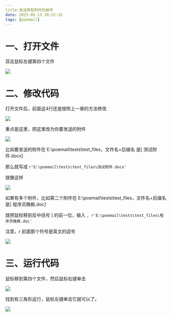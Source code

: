 ```yaml
---
title:发送带有附件的邮件
date: 2025-05-13 20:22:32
tags: [poemail]
---
```


#  一、打开文件

双击鼠标左键第四个文件

![](https://raw.gitcode.com/yaaakaaang/pic/raw/main/1747139002082.jpg)

#  二、修改代码

打开文件后，前面这4行还是按照上一章的方法修改

![](https://raw.gitcode.com/yaaakaaang/pic/raw/main/1747139243114.jpg)

重点是这里，把这里改为你要发送的附件

![](https://raw.gitcode.com/yaaakaaang/pic/raw/main/1747139378466.jpg)

比如要发送的附件在 E:\poemail\tests\test_files，文件名+后缀名 是[ 测试附件.docx]

那么就写成 `r'E:\poemail\tests\test_files\测试附件.docx'`

就像这样

![](https://raw.gitcode.com/yaaakaaang/pic/raw/main/1747139670589.jpg)

如果有多个附件，比如第二个附件在 E:\poemail\tests\test_files，文件名+后缀名 是[ 程序员晚枫.doc]

就把鼠标移到反中括号 ] 的前一位，输入 `, r'E:\poemail\tests\test_files\程序员晚枫.doc'`

注意，r 前面那个符号是英文的逗号

![](https://raw.gitcode.com/yaaakaaang/pic/raw/main/1747140018401.jpg)

#  三、运行代码

鼠标移到第四个文件，然后鼠标右键单击

![](https://raw.gitcode.com/yaaakaaang/pic/raw/main/1747140169981.jpg)

找到有三角形这行，鼠标左键单击它就可以了。

![](https://raw.gitcode.com/yaaakaaang/pic/raw/main/1747140201231.jpg)
